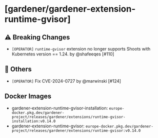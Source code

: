 # [gardener/gardener-extension-runtime-gvisor]

## ⚠️ Breaking Changes

- `[OPERATOR]` `runtime-gvisor` extension no longer supports Shoots with Кubernetes version == 1.24. by @shafeeqes [#110]
## 🏃 Others

- `[OPERATOR]` Fix CVE-2024-0727 by @marwinski [#124]

## Docker Images
- gardener-extension-runtime-gvisor-installation: `europe-docker.pkg.dev/gardener-project/releases/gardener/extensions/runtime-gvisor-installation:v0.14.0`
- gardener-extension-runtime-gvisor: `europe-docker.pkg.dev/gardener-project/releases/gardener/extensions/runtime-gvisor:v0.14.0`
